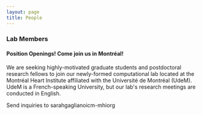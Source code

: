 ```yaml
---
layout: page
title: People 
---
```


### Lab Members

#### Position Openings! <b>Come join us in Montréal!</b>
We are seeking highly-motivated graduate students and postdoctoral research fellows to join our newly-formed computational lab located at the Montréal Heart Institute affiliated with the Université de Montréal (UdeM).
UdeM is a French-speaking University, but our lab's research meetings are conducted in English.

Send inquiries to sarah<dot>gagliano<at>icm-mhi<dot>org
